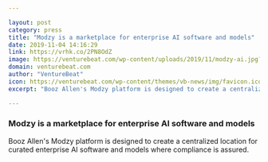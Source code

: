 ```yaml
---

layout: post
category: press
title: "Modzy is a marketplace for enterprise AI software and models"
date: 2019-11-04 14:16:29
link: https://vrhk.co/2PN8OdZ
image: https://venturebeat.com/wp-content/uploads/2019/11/modzy-ai.jpg?w=1200&strip=all
domain: venturebeat.com
author: "VentureBeat"
icon: https://venturebeat.com/wp-content/themes/vb-news/img/favicon.ico
excerpt: "Booz Allen's Modzy platform is designed to create a centralized location for curated enterprise AI software and models where compliance is assured."

---
```


### Modzy is a marketplace for enterprise AI software and models

Booz Allen's Modzy platform is designed to create a centralized location for curated enterprise AI software and models where compliance is assured.